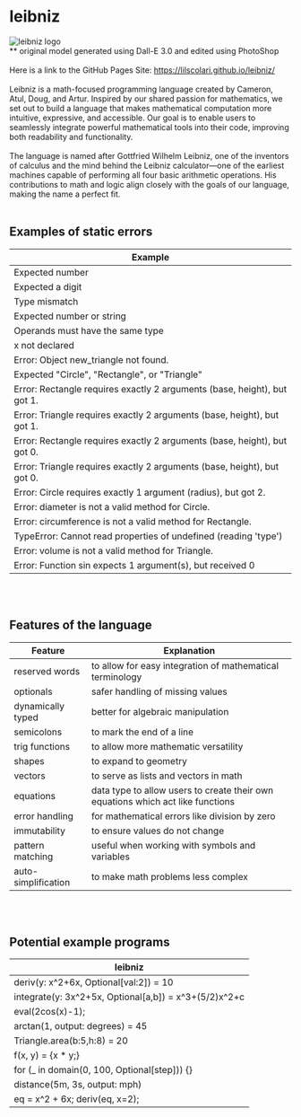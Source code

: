 # leibniz

![leibniz logo](https://github.com/lilscolari/leibniz/blob/main/docs/leibniz_logo.png)
<br>
** original model generated using Dall-E 3.0 and edited using PhotoShop
<br>
<br>
Here is a link to the GitHub Pages Site: https://lilscolari.github.io/leibniz/
<br>
<br>
Leibniz is a math-focused programming language created by Cameron, Atul, Doug, and Artur. Inspired by our shared passion for mathematics, we set out to build a language that makes mathematical computation more intuitive, expressive, and accessible. Our goal is to enable users to seamlessly integrate powerful mathematical tools into their code, improving both readability and functionality.
<br>
<br>
The language is named after Gottfried Wilhelm Leibniz, one of the inventors of calculus and the mind behind the Leibniz calculator—one of the earliest machines capable of performing all four basic arithmetic operations. His contributions to math and logic align closely with the goals of our language, making the name a perfect fit.
<br>
<br>
## Examples of static errors
| Example |
| ------- |
| Expected number |
| Expected a digit |
| Type mismatch |
| Expected number or string |
| Operands must have the same type |
| x not declared |
| Error: Object new_triangle not found. |
| Expected "Circle", "Rectangle", or "Triangle" |
| Error: Rectangle requires exactly 2 arguments (base, height), but got 1. |
| Error: Triangle requires exactly 2 arguments (base, height), but got 1. |
| Error: Rectangle requires exactly 2 arguments (base, height), but got 0. |
| Error: Triangle requires exactly 2 arguments (base, height), but got 0. |
| Error: Circle requires exactly 1 argument (radius), but got 2. |
| Error: diameter is not a valid method for Circle. |
| Error: circumference is not a valid method for Rectangle. |
| TypeError: Cannot read properties of undefined (reading 'type') |
| Error: volume is not a valid method for Triangle. |
| Error: Function sin expects 1 argument(s), but received 0 |


<br>
<br>

## Features of the language
| Feature    | Explanation |
| -------- | ------- |
| reserved words  |  to allow for easy integration of mathematical terminology   |
| optionals | safer handling of missing values |
| dynamically typed    | better for algebraic manipulation    |
| semicolons | to mark the end of a line |
| trig functions | to allow more mathematic versatility |
| shapes | to expand to geometry |
| vectors | to serve as lists and vectors in math |
| equations | data type to allow users to create their own equations which act like functions |
| error handling | for mathematical errors like division by zero |
| immutability | to ensure values do not change |
| pattern matching | useful when working with symbols and variables |
| auto-simplification | to make math problems less complex |


<br>
<br>

## Potential example programs

| leibniz    |
| -------- |
| deriv(y: x^2+6x, Optional[val:2]) = 10  |
| integrate(y: 3x^2+5x, Optional[a,b]) = x^3+(5/2)x^2+c |
| eval(2cos(x)-1); |
| arctan(1, output: degrees) = 45 |
| Triangle.area(b:5,h:8) = 20 |
| f(x, y) = {x * y;} |
| for (_ in domain(0, 100, Optional[step])) {} |
| distance(5m, 3s, output: mph) |
| eq = x^2 + 6x; deriv(eq, x=2); |
